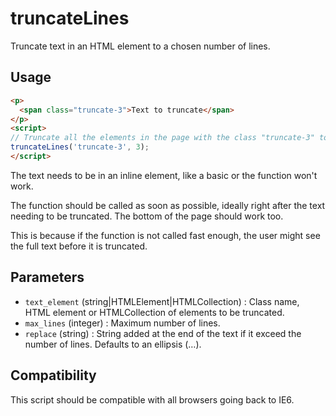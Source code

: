 # truncateLines

Truncate text in an HTML element to a chosen number of lines.

## Usage

```HTML
<p>
  <span class="truncate-3">Text to truncate</span>
</p>
<script>
// Truncate all the elements in the page with the class "truncate-3" to 3 lines
truncateLines('truncate-3', 3);
</script>
```

The text needs to be in an inline element, like a basic <span> or the function won't work.

The function should be called as soon as possible, ideally right after the text needing to be truncated.
The bottom of the page should work too.

This is because if the function is not called fast enough, the user might see the full text before it is truncated.

## Parameters

* `text_element` (string|HTMLElement|HTMLCollection) : Class name, HTML element or HTMLCollection of elements to be truncated.
* `max_lines` (integer) : Maximum number of lines.
* `replace` (string) : String added at the end of the text if it exceed the number of lines. Defaults to an ellipsis (…).

## Compatibility

This script should be compatible with all browsers going back to IE6.
